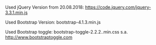 Used jQuery Version from 20.08.2018:
https://code.jquery.com/jquery-3.3.1.min.js

Used Bootstrap Version:
bootstrap-4.1.3.min.js

Used Bootstrap toggle:
bootstrap-toggle-2.2.2..min.css
s.a. http://www.bootstraptoggle.com
